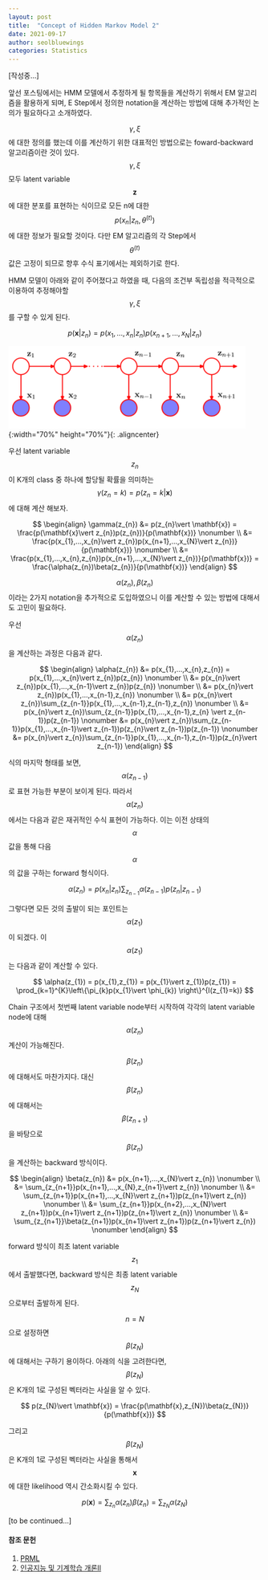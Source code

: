 ```yaml
---
layout: post
title:  "Concept of Hidden Markov Model 2"
date: 2021-09-17
author: seolbluewings
categories: Statistics
---
```


[작성중...]

앞선 포스팅에서는 HMM 모델에서 추정하게 될 항목들을 계산하기 위해서 EM 알고리즘을 활용하게 되며, E Step에서 정의한 notation을 계산하는 방법에 대해 추가적인 논의가 필요하다고 소개하였다.

$$\gamma,\xi$$에 대한 정의를 했는데 이를 계산하기 위한 대표적인 방법으로는 foward-backward 알고리즘이란 것이 있다. $$\gamma, \xi$$ 모두 latent variable $$\mathbf{z}$$에 대한 분포를 표현하는 식이므로 모든 n에 대한 $$p(x_{n}\vert z_{n},\theta^{(t)})$$ 에 대한 정보가 필요할 것이다. 다만 EM 알고리즘의 각 Step에서 $$\theta^{(t)}$$ 값은 고정이 되므로 향후 수식 표기에서는 제외하기로 한다.

HMM 모델이 아래와 같이 주어졌다고 하였을 때, 다음의 조건부 독립성을 적극적으로 이용하여 추정해야할 $$\gamma, \xi$$를 구할 수 있게 된다.

$$ p(\mathbf{x}\vert z_{n}) = p(x_{1},...,x_{n}\vert z_{n})p(x_{n+1},...,x_{N}\vert z_{n})  $$

![HMM](https://github.com/seolbluewings/seolbluewings.github.io/blob/master/assets/HMM1.PNG?raw=true){:width="70%" height="70%"}{: .aligncenter}

우선 latent variable $$z_{n}$$ 이 K개의 class 중 하나에 할당될 확률을 의미하는 $$\gamma(z_{n}=k) = p(z_{n}=k \vert \mathbf{x}) $$ 에 대해 계산 해보자.

$$
\begin{align}
\gamma(z_{n}) &= p(z_{n}\vert \mathbf{x}) = \frac{p(\mathbf{x}\vert z_{n})p(z_{n})}{p(\mathbf{x})} \nonumber \\
&= \frac{p(x_{1},...,x_{n}\vert z_{n})p(x_{n+1},...,x_{N}\vert z_{n})}{p(\mathbf{x})} \nonumber \\
&= \frac{p(x_{1},...,x_{n},z_{n})p(x_{n+1},...,x_{N}\vert z_{n})}{p(\mathbf{x})} = \frac{\alpha(z_{n})\beta(z_{n})}{p(\mathbf{x})}
\end{align}
$$

$$\alpha(z_{n}),\beta(z_{n})$$ 이라는 2가지 notation을 추가적으로 도입하였으니 이를 계산할 수 있는 방법에 대해서도 고민이 필요하다.

우선 $$\alpha(z_{n})$$ 을 계산하는 과정은 다음과 같다.

$$
\begin{align}
\alpha(z_{n}) &= p(x_{1},...,x_{n},z_{n}) = p(x_{1},...,x_{n}\vert z_{n})p(z_{n}) \nonumber \\
&= p(x_{n}\vert z_{n})p(x_{1},...,x_{n-1}\vert z_{n})p(z_{n}) \nonumber \\
&= p(x_{n}\vert z_{n})p(x_{1},...,x_{n-1},z_{n}) \nonumber \\
&= p(x_{n}\vert z_{n})\sum_{z_{n-1}}p(x_{1},...,x_{n-1},z_{n-1},z_{n}) \nonumber \\
&= p(x_{n}\vert z_{n})\sum_{z_{n-1}}p(x_{1},...,x_{n-1},z_{n} \vert z_{n-1})p(z_{n-1}) \nonumber
&= p(x_{n}\vert z_{n})\sum_{z_{n-1}}p(x_{1},...,x_{n-1}\vert z_{n-1})p(z_{n}\vert z_{n-1})p(z_{n-1}) \nonumber
&= p(x_{n}\vert z_{n})\sum_{z_{n-1}}p(x_{1},...,x_{n-1},z_{n-1})p(z_{n}\vert z_{n-1})
\end{align}
$$

식의 마지막 형태를 보면, $$\alpha(z_{n-1})$$로 표현 가능한 부분이 보이게 된다. 따라서 $$\alpha(z_{n})$$에서는 다음과 같은 재귀적인 수식 표현이 가능하다. 이는 이전 상태의 $$\alpha$$ 값을 통해 다음 $$\alpha$$의 값을 구하는 forward 형식이다.

$$ \alpha(z_{n}) = p(x_{n}\vert z_{n})\sum_{z_{n-1}}\alpha(z_{n-1})p(z_{n}\vert z_{n-1}) $$

그렇다면 모든 것의 출발이 되는 포인트는 $$\alpha(z_{1})$$이 되겠다. 이 $$\alpha(z_{1})$$는 다음과 같이 계산할 수 있다.

$$ \alpha(z_{1}) = p(x_{1},z_{1}) = p(x_{1}\vert z_{1})p(z_{1}) = \prod_{k=1}^{K}\left\{\pi_{k}p(x_{1}\vert \phi_{k})  \right\}^{I(z_{1}=k)} $$

Chain 구조에서 첫번째 latent variable node부터 시작하여 각각의 latent variable node에 대해 $$\alpha(z_{n})$$ 계산이 가능해진다.

$$\beta(z_{n})$$ 에 대해서도 마찬가지다. 대신 $$\beta(z_{n})$$에 대해서는 $$\beta(z_{n+1})$$을 바탕으로 $$\beta(z_{n})$$을 계산하는 backward 방식이다.

$$
\begin{align}
\beta(z_{n}) &= p(x_{n+1},...,x_{N}\vert z_{n}) \nonumber \\
&= \sum_{z_{n+1}}p(x_{n+1},...,x_{N},z_{n+1}\vert z_{n}) \nonumber \\
&= \sum_{z_{n+1}}p(x_{n+1},...,x_{N}\vert z_{n+1})p(z_{n+1}\vert z_{n}) \nonumber \\
&= \sum_{z_{n+1}}p(x_{n+2},...,x_{N}\vert z_{n+1})p(x_{n+1}\vert z_{n+1})p(z_{n+1}\vert z_{n}) \nonumber \\
&= \sum_{z_{n+1}}\beta(z_{n+1})p(x_{n+1}\vert z_{n+1})p(z_{n+1}\vert z_{n}) \nonumber
\end{align}
$$

forward 방식이 최초 latent variable $$z_{1}$$에서 출발했다면, backward 방식은 최종 latent variable $$z_{N}$$으로부터 출발하게 된다.

$$n=N$$으로 설정하면 $$\beta(z_{N})$$에 대해서는 구하기 용이하다. 아래의 식을 고려한다면, $$\beta(z_{N})$$은 K개의 1로 구성된 벡터라는 사실을 알 수 있다.

$$ p(z_{N}\vert \mathbf{x}) = \frac{p(\mathbf{x},z_{N})\beta(z_{N})}{p(\mathbf{x})} $$

그리고 $$\beta(z_{N})$$은 K개의 1로 구성된 벡터라는 사실을 통해서 $$\mathbf{x}$$ 에 대한 likelihood 역시 간소화시킬 수 있다.

$$ p(\mathbf{x}) = \sum_{z_{n}}\alpha(z_{n})\beta(z_{n}) = \sum_{z_{N}}\alpha(z_{N}) $$




[to be continued...]

#### 참조 문헌
1. [PRML](https://www.microsoft.com/en-us/research/uploads/prod/2006/01/Bishop-Pattern-Recognition-and-Machine-Learning-2006.pdf)
2. [인공지능 및 기계학습 개론II](https://www.edwith.org/machinelearning2__17/lecture/10868?isDesc=false)
